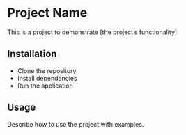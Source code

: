 # Project Name
This is a project to demonstrate [the project’s functionality].

## Installation
- Clone the repository
- Install dependencies
- Run the application

## Usage
Describe how to use the project with examples.
